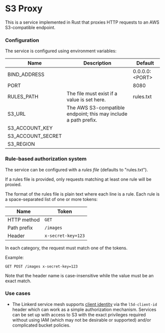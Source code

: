 S3 Proxy
========

This is a service implemented in Rust that proxies HTTP requests to an AWS S3-compatible endpoint.

### Configuration

The service is configured using environment variables:

| Name              | Description                                                     | Default              |
|-------------------|-----------------------------------------------------------------|----------------------|
| BIND_ADDRESS      |                                                                 | 0.0.0.0:&lt;PORT&gt; |
| PORT              |                                                                 | 8080                 |
| RULES_PATH        | The file must exist if a value is set here.                     | rules.txt            |
| S3_URL            | The AWS S3-compatible endpoint; this may include a path prefix. |                      |
| S3_ACCOUNT_KEY    |                                                                 |                      |
| S3_ACCOUNT_SECRET |                                                                 |                      |
| S3_REGION         |                                                                 |                      |

### Rule-based authorization system

The service can be configured with a _rules file_ (defaults to "rules.txt").

If a rules file is provided, only requests matching at least one rule will be proxied.

The format of the rules file is plain text where each line is a rule. Each rule is a space-separated list of one or more tokens:

| Name        | Token              |
|-------------|--------------------|
| HTTP method | `GET`              |
| Path prefix | `/images`          |
| Header      | `x-secret-key=123` |

In each category, the request must match one of the tokens.

Example:
```
GET POST /images x-secret-key=123
```
Note that the header name is case-insensitive while the value must be an exact match.

### Use cases

- The Linkerd service mesh supports [client identity](https://linkerd.io/2019/02/12/announcing-linkerd-2-2/) via the `l5d-client-id` header which can work as a simple authorization mechanism. Services can be set up with access to S3 with the exact privileges required without using IAM (which may not be desirable or supported) and/or complicated bucket policies.

